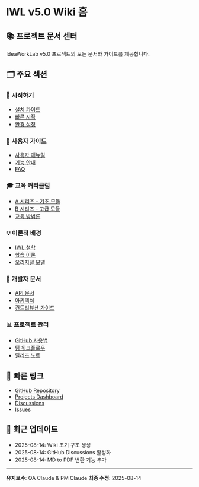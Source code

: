 # IWL v5.0 Wiki 홈

## 📚 프로젝트 문서 센터

IdeaWorkLab v5.0 프로젝트의 모든 문서와 가이드를 제공합니다.

## 🗂️ 주요 섹션

### 🚀 시작하기
- [설치 가이드](Installation)
- [빠른 시작](Quick-Start)
- [환경 설정](Configuration)

### 📖 사용자 가이드
- [사용자 매뉴얼](User-Manual)
- [기능 안내](Features)
- [FAQ](FAQ)

### 🎓 교육 커리큘럼
- [A 시리즈 - 기초 모듈](Curriculum-A-Series)
- [B 시리즈 - 고급 모듈](Curriculum-B-Series)
- [교육 방법론](Teaching-Methodology)

### 💡 이론적 배경
- [IWL 철학](IWL-Philosophy)
- [학습 이론](Learning-Theory)
- [오리지널 모델](Original-Model)

### 🔧 개발자 문서
- [API 문서](API-Documentation)
- [아키텍처](Architecture)
- [컨트리뷰션 가이드](Contributing)

### 📊 프로젝트 관리
- [GitHub 사용법](GitHub-Guide)
- [팀 워크플로우](Team-Workflow)
- [릴리즈 노트](Release-Notes)

## 🔗 빠른 링크
- [GitHub Repository](https://github.com/ihw33/iwl-v5-rebuild)
- [Projects Dashboard](https://github.com/users/ihw33/projects/1)
- [Discussions](https://github.com/ihw33/iwl-v5-rebuild/discussions)
- [Issues](https://github.com/ihw33/iwl-v5-rebuild/issues)

## 📝 최근 업데이트
- 2025-08-14: Wiki 초기 구조 생성
- 2025-08-14: GitHub Discussions 활성화
- 2025-08-14: MD to PDF 변환 기능 추가

---

**유지보수**: QA Claude & PM Claude
**최종 수정**: 2025-08-14